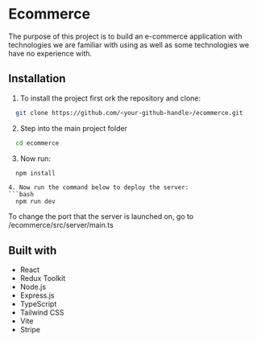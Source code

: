 # Ecommerce
The purpose of this project is to build an e-commerce application with technologies we are familiar with using as well as some technologies we have no experience with.


## Installation

1. To install the project first ork the repository and clone:
```bash
  git clone https://github.com/<your-github-handle>/ecommerce.git
```

2. Step into the main project folder
```bash
  cd ecommerce
```
3. Now run:
```bash
  npm install
```

```
4. Now run the command below to deploy the server:
```bash
  npm run dev
```
To change the port that the server is launched on, go to /ecommerce/src/server/main.ts


## Built with

- React
- Redux Toolkit
- Node.js
- Express.js
- TypeScript
- Tailwind CSS
- Vite
- Stripe

